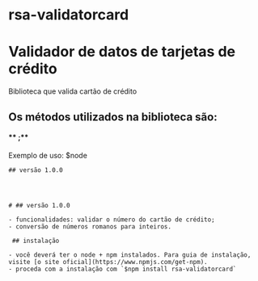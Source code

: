 # rsa-validatorcard
# Validador de datos de tarjetas de crédito

Biblioteca que valida cartão de crédito 

 ## Os métodos utilizados na biblioteca são:

#### ** ;**

Exemplo de uso:
$node
>  
>  
```
## versão 1.0.0


 

# ## versão 1.0.0

- funcionalidades: validar o número do cartão de crédito; 
- conversão de números romanos para inteiros.
 
 ## instalação 

- você deverá ter o node + npm instalados. Para guia de instalação, visite [o site oficial](https://www.npmjs.com/get-npm).
- proceda com a instalação com `$npm install rsa-validatorcard`


 


 

 
